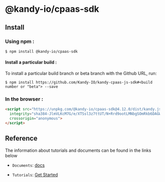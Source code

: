 # @kandy-io/cpaas-sdk

## Install

### Using npm :

`$ npm install @kandy-io/cpaas-sdk`

#### Install a particular build :

To install a particular build branch or beta branch with the Github URL, run:

`$ npm install https://github.com/Kandy-IO/kandy-cpaas-js-sdk#<build number or "beta"> --save`

### In the browser :
```html
<script src="https://unpkg.com/@kandy-io/cpaas-sdk@4.12.0/dist/kandy.js"
  integrity="sha384-JlmVLKcM7G/e/XTSsl3z7ttUT/N+Rrd9ootLMNbgSOmRkb6DAGW6RpSACIAJ/FlN"
  crossorigin="anonymous">
</script>
```
## Reference

The information about tutorials and documents can be found in the links below

* `Documents`: [docs](https://kandy-io.github.io/kandy-cpaas-js-sdk/docs)

* `Tutorials`:  [Get Started](https://kandy-io.github.io/kandy-cpaas-js-sdk/tutorials/?KANDY=Kandy&KANDYFQDN=oauth-cpaas.att.com#/Get%20Started)
